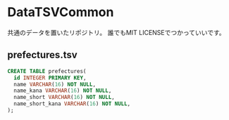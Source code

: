 # DataTSVCommon
共通のデータを置いたリポジトリ。
誰でもMIT LICENSEでつかっていいです。

## prefectures.tsv

```sql
CREATE TABLE prefectures(
  id INTEGER PRIMARY KEY,
  name VARCHAR(16) NOT NULL,
  name_kana VARCHAR(16) NOT NULL,
  name_short VARCHAR(16) NOT NULL,
  name_short_kana VARCHAR(16) NOT NULL,
);
```
